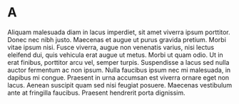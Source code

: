 # A

Aliquam malesuada diam in lacus imperdiet, sit amet viverra ipsum porttitor.
Donec nec nibh justo. Maecenas et augue ut purus gravida pretium. Morbi vitae
ipsum nisi. Fusce viverra, augue non venenatis varius, nisi lectus eleifend dui,
quis vehicula erat augue ut metus. Morbi ut quam odio. Ut in erat finibus,
porttitor arcu vel, semper turpis. Suspendisse a lacus sed nulla auctor
fermentum ac non ipsum. Nulla faucibus ipsum nec mi malesuada, in dapibus mi
congue. Praesent in urna accumsan est viverra ornare eget non lacus. Aenean
suscipit quam sed nisi feugiat posuere. Maecenas vestibulum ante at fringilla
faucibus. Praesent hendrerit porta dignissim.
